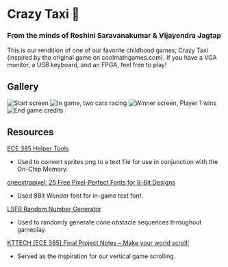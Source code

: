 # Crazy Taxi 🚕
 
### From the minds of Roshini Saravanakumar & Vijayendra Jagtap

This is our rendition of one of our favorite childhood games, Crazy Taxi (inspired by the original game on coolmathgames.com). If you have a VGA monitor, a USB keyboard, and an FPGA, feel free to play!

## Gallery 
<img src="https://i.imgur.com/2HGiB7B.jpg" alt="Start screen">
<img src="https://i.imgur.com/aQTQUoe.jpg" alt="In game, two cars racing">
<img src="https://i.imgur.com/WHTC1ui.jpg" alt="Winner screen, Player 1 wins">
<img src="https://i.imgur.com/8EvL73m.jpg" alt= "End game credits">

## Resources 
<a href="https://github.com/Atrifex/ECE385-HelperTools#org8f46168" target="_blank">ECE 385 Helper Tools</a>
- Used to convert sprites png to a text file for use in conjunction with the On-Chip Memory.

<a href="https://onextrapixel.com/25-free-pixel-perfect-fonts-for-8-bit-designs/" target="_blank">oneextrapixel: 25 Free Pixel-Perfect Fonts for 8-Bit Designs</a>
- Used 8Bit Wonder font for in-game text font.

<a href="https://vlsicoding.blogspot.com/2014/07/verilog-code-for-4-bit-linear-feedback-shift-register.html" target="_blank"> LSFR Random Number Generator </a>
- Used to randomly generate cone obstacle sequences throughout gameplay.

<a href="https://kttechnology.wordpress.com/2017/04/26/ece-385-final-project-notes-make-your-world-scroll/" target="_blank"> KTTECH [ECE 385] Final Project Notes – Make your world scroll!</a>
- Served as the inspiration for our vertical game scrolling.

